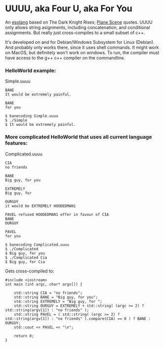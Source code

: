 # UUUU, aka Four U, aka For You

An [esolang] based on The Dark Knight Rises; [Plane Scene] quotes.
UUUU only allows string asignments, including concatenation, and conditional assignments.
But really just cross-compiles to a small subset of c++.

It's developed on and for Debian/Windows Subsystem for Linux (Debian).
And probably only works there, since it uses shell commands.
It might work on MacOS, but definitely won't work on windows.
To run, the compiler must have access to the g++ c++ compiler on the commandline.

### HelloWorld example:
Simple.uuuu
```
BANE
It would be extremely painful.

BANE
for you
```
```
$ banecoding Simple.uuuu
$ ./Simple
$ It would be extremely painful.
```


### More complicated HelloWorld that uses all current language features:
Complicated.uuuu
```
CIA
no friends

BANE
Big guy, for you

EXTREMELY
Big guy, for 

OURGUY
it would be EXTREMELY HOODEDMAN1

PAVEL refused HOODEDMAN1 offer in favour of CIA
BANE
OURGUY

PAVEL
for you
```

```
$ banecoding Complicated.uuuu
$ ./Complicated
$ Big guy, for you
$ ./Complicated Cia
$ Big guy, for Cia
```

Gets cross-compiled to:
```
#include <iostream>
int main (int argc, char* argv[]) {

    std::string CIA = "no friends";
    std::string BANE = "Big guy, for you";
    std::string EXTREMELY = "Big guy, for ";
    std::string OURGUY = EXTREMELY + std::string( (argc >= 2) ? std::string(argv[1]) : "no friends" );
    std::string PAVEL = ( std::string( (argc >= 2) ? std::string(argv[1]) : "no friends" ).compare(CIA) == 0 ) ? BANE : OURGUY;
    std::cout << PAVEL << "\n";

    return 0;
}
```

[esolang]: https://esolangs.org/wiki/Esoteric_programming_language
[Plane Scene]: https://www.youtube.com/watch?v=arty9MuqEg0
